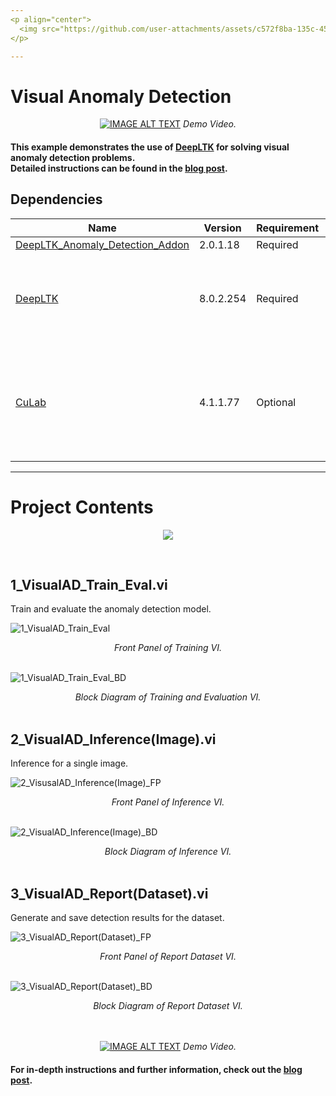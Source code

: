 ```yaml
---
<p align="center">
  <img src="https://github.com/user-attachments/assets/c572f8ba-135c-4546-b6d8-277716fc830e" width="50%" />
</p>

---
```


# Visual Anomaly Detection
<div align="center">

[![IMAGE ALT TEXT](https://github.com/user-attachments/assets/aab4c03d-4769-4dd1-9a45-d30104bc95a1)](https://www.youtube.com/watch?v=Ax_g0dsYNlw "Video Title")
<i>Demo Video.</i>

</div>



#### This example demonstrates the use of [DeepLTK](https://www.ngene.co/deep-learning-toolkit-for-labview) for solving visual anomaly detection problems. <br> Detailed instructions can be found in the [blog post](https://www.ngene.co/post/deepltk-tutorial-3-6-visual-anomaly-detection).  


## Dependencies

| Name                                         | Version | Requirement        | Notes        |
|----------------------------------------------|---------|--------------------|--------------------|
| [DeepLTK_Anomaly_Detection_Addon](https://www.vipm.io/package/ngene_deepltk_patchcore_anomaly_detection_addon/) | 2.0.1.18   | Required            |  |
| [DeepLTK](https://www.ngene.co/deep-learning-toolkit-for-labview) | 8.0.2.254   | Required            | v8.0.3.258 might be required for systems without GPU (CPU Only). |
| [CuLab](https://www.ngene.co/gpu-toolkit-for-labview)     | 4.1.1.77   | Optional           | Using CuLab significantly accelerates both training and inference (up to 50x) with GPUs. 

 

----

# Project Contents

<p align="center">
  <img src="https://github.com/user-attachments/assets/202c8cfa-8a08-44b8-8829-3cfc09261b3d" />
</p>

<br/>

## 1_VisualAD_Train_Eval.vi
Train and evaluate the anomaly detection model.

![1_VisualAD_Train_Eval](https://github.com/user-attachments/assets/3b7ec90a-1047-4b91-9d92-dfd96fd118d1)  
<div align="center"><i>Front Panel of Training  VI.</i></div>
<br/>


![1_VisualAD_Train_Eval_BD](https://github.com/user-attachments/assets/409c37cf-c192-4a4d-b7ea-12062792e99e)
<div align="center"><i>Block Diagram of Training and Evaluation VI.</i></div>

<br/>

## 2_VisualAD_Inference(Image).vi

Inference for a single image.

![2_VisusalAD_Inference(Image)_FP](https://github.com/user-attachments/assets/6706ea65-2604-4091-9485-89fef0e8102d) <br/>
<div align="center"><i>Front Panel of Inference VI.</i></div>
<br/>

![2_VisualAD_Inference(Image)_BD](https://github.com/user-attachments/assets/4390263d-ad18-48a5-8012-f8ecc0ae27ea)
<div align="center"><i>Block Diagram of Inference VI.</i></div>
<br/>

## 3_VisualAD_Report(Dataset).vi
Generate and save detection results for the dataset.

![3_VisualAD_Report(Dataset)_FP](https://github.com/user-attachments/assets/ea0c8fa0-2f8b-4792-b99b-18b97b16791e)  <br/>
<div align="center"><i>Front Panel of Report Dataset VI.</i></div>
<br/>


![3_VisualAD_Report(Dataset)_BD](https://github.com/user-attachments/assets/0b0ea904-cb62-4b37-aef3-0204b615dc12)
<div align="center"><i>Block Diagram of Report Dataset VI.</i></div>
<br/>

<br/>

<div align="center">

[![IMAGE ALT TEXT](https://github.com/user-attachments/assets/68eaff92-49b3-46c3-94c7-be50d0c3d31a)](https://www.youtube.com/watch?v=7S5Cchkn9LU "Video Title")
<i>Demo Video.</i>

</div>


#### For in-depth instructions and further information, check out the [blog post](https://www.ngene.co/post/deepltk-tutorial-3-6-visual-anomaly-detection).

<br/>
